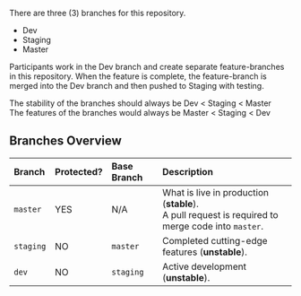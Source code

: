 There are three (3) branches for this repository.
* Dev
* Staging
* Master

Participants work in the Dev branch and create separate feature-branches in this repository. When the feature is complete, the feature-branch is merged into the Dev branch and then pushed to Staging with testing.

The stability of the branches should always be Dev < Staging < Master<br/>
The features of the branches would always be Master < Staging < Dev


## Branches Overview

| Branch  | Protected?  | Base Branch      | Description    |
| :-------|:------------|:-----------------|:---------------|
| `master`| YES         | N/A              | What is live in production (**stable**).<br/>A pull request is required to merge code into `master`. |
| `staging` | NO          | `master`         | Completed cutting-edge features (**unstable**).|
| `dev` | NO       | `staging`         | Active development (**unstable**).<br/> |
